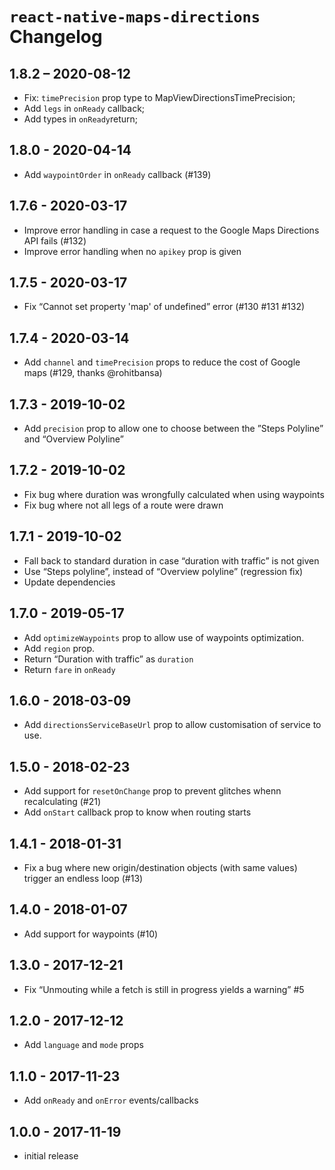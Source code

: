 # `react-native-maps-directions` Changelog

## 1.8.2 – 2020-08-12

- Fix: `timePrecision` prop type to MapViewDirectionsTimePrecision;
- Add `legs` in `onReady` callback;
- Add types in `onReady`return;

## 1.8.0 - 2020-04-14

- Add `waypointOrder` in `onReady` callback (#139)

## 1.7.6 - 2020-03-17

- Improve error handling in case a request to the Google Maps Directions API fails (#132)
- Improve error handling when no `apikey` prop is given

## 1.7.5 - 2020-03-17

- Fix “Cannot set property 'map' of undefined” error (#130 #131 #132)

## 1.7.4 - 2020-03-14

- Add `channel` and `timePrecision` props to reduce the cost of Google maps (#129, thanks @rohitbansa)

## 1.7.3 - 2019-10-02

- Add `precision` prop to allow one to choose between the ”Steps Polyline” and “Overview Polyline”

## 1.7.2 - 2019-10-02

- Fix bug where duration was wrongfully calculated when using waypoints
- Fix bug where not all legs of a route were drawn

## 1.7.1 - 2019-10-02

- Fall back to standard duration in case “duration with traffic” is not given
- Use “Steps polyline”, instead of “Overview polyline” (regression fix)
- Update dependencies

## 1.7.0 - 2019-05-17

- Add `optimizeWaypoints` prop to allow use of waypoints optimization.
- Add `region` prop.
- Return “Duration with traffic” as `duration`
- Return `fare` in `onReady`


## 1.6.0 - 2018-03-09

- Add `directionsServiceBaseUrl` prop to allow customisation of service to use.

## 1.5.0 - 2018-02-23

- Add support for `resetOnChange` prop to prevent glitches whenn recalculating (#21)
- Add `onStart` callback prop to know when routing starts

## 1.4.1 - 2018-01-31

- Fix a bug where new origin/destination objects (with same values) trigger an endless loop (#13)

## 1.4.0 - 2018-01-07

- Add support for waypoints (#10)

## 1.3.0 - 2017-12-21

- Fix “Unmouting while a fetch is still in progress yields a warning” #5

## 1.2.0 - 2017-12-12

- Add `language` and `mode` props

## 1.1.0 - 2017-11-23

- Add `onReady` and `onError` events/callbacks

## 1.0.0 - 2017-11-19

- initial release
